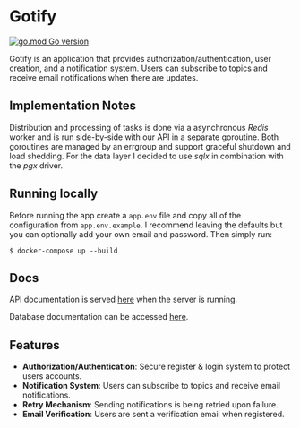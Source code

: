 # Gotify

[![go.mod Go version](https://img.shields.io/github/go-mod/go-version/dudakovict/gotify)](https://github.com/dudakovict/gotify)

Gotify is an application that provides authorization/authentication, user creation, and a notification system. 
Users can subscribe to topics and receive email notifications when there are updates.

## Implementation Notes

Distribution and processing of tasks is done via a asynchronous *Redis* worker
and is run side-by-side with our API in a separate goroutine. Both goroutines
are managed by an errgroup and support graceful shutdown and load shedding. For
the data layer I decided to use *sqlx* in combination with the *pgx* driver.

## Running locally

Before running the app create a ```app.env``` file and copy all of the configuration from ```app.env.example```.
I recommend leaving the defaults but you can optionally add your own email and password. Then simply run:
```
$ docker-compose up --build
```

## Docs

API documentation is served [here](http://localhost:3000/swagger/index.html) when the server is running.

Database documentation can be accessed [here](https://dbdocs.io/dudakovict/gotify).

## Features
- **Authorization/Authentication**: Secure register & login system to protect users accounts.
- **Notification System**: Users can subscribe to topics and receive email notifications.
- **Retry Mechanism**: Sending notifications is being retried upon failure.
- **Email Verification**: Users are sent a verification email when registered.
